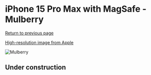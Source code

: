 # iPhone 15 Pro Max with MagSafe - Mulberry

[Return to previous page](/iphone_15)

[High-resolution image from Apple](https://store.storeimages.cdn-apple.com/8756/as-images.apple.com/is/MT4X3?wid=4500&hei=4500&fmt=png)

<div style="width: 500px"><img src="/almost_uncompressed/MT4X3.webp" alt="Mulberry"></div>

## Under construction
